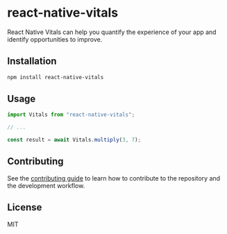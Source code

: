 # react-native-vitals

React Native Vitals can help you quantify the experience of your app and identify opportunities to improve.

## Installation

```sh
npm install react-native-vitals
```

## Usage

```js
import Vitals from "react-native-vitals";

// ...

const result = await Vitals.multiply(3, 7);
```

## Contributing

See the [contributing guide](CONTRIBUTING.md) to learn how to contribute to the repository and the development workflow.

## License

MIT
